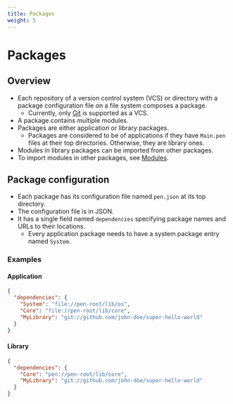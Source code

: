 ```yaml
---
title: Packages
weight: 5
---
```


# Packages

## Overview

- Each repository of a version control system (VCS) or directory with a package configuration file on a file system composes a package.
  - Currently, only [Git](https://git-scm.com/) is supported as a VCS.
- A package contains multiple modules.
- Packages are either application or library packages.
  - Packages are considered to be of applications if they have `Main.pen` files at their top directories. Otherwise, they are library ones.
- Modules in library packages can be imported from other packages.
- To import modules in other packages, see [Modules](../modules).

## Package configuration

- Each package has its configuration file named `pen.json` at its top directory.
- The configuration file is in JSON.
- It has a single field named `dependencies` specifying package names and URLs to their locations.
  - Every application package needs to have a system package entry named `System`.

### Examples

#### Application

```json
{
  "dependencies": {
    "System": "file://pen-root/lib/os",
    "Core": "file://pen-root/lib/core",
    "MyLibrary": "git://github.com/john-doe/super-hello-world"
  }
}
```

#### Library

```json
{
  "dependencies": {
    "Core": "pen://pen-root/lib/core",
    "MyLibrary": "git://github.com/john-doe/super-hello-world"
  }
}
```
